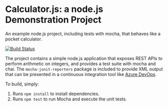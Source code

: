 Calculator.js: a node.js Demonstration Project
==============================================
An example node.js project, including tests with mocha, that behaves like
a pocket calculator.

[![Build Status](https://dev.azure.com/walimi1234/Integrating%20External%20Source%20Control%20with%20Azure%20Pipelines/_apis/build/status%2Fwalimi.calculator?branchName=master)](https://dev.azure.com/walimi1234/Integrating%20External%20Source%20Control%20with%20Azure%20Pipelines/_build/latest?definitionId=18&branchName=master)

The project contains a simple node.js application that exposes REST APIs
to perform arithmetic on integers, and provides a test suite with mocha
and chai.  The `mocha-junit-reporters` package is included to provide XML
output that can be presented in a continuous integration tool like
[Azure DevOps](https://azure.com/devops).

To build, simply:

1. Runs `npm install` to install dependencies.
2. Runs `npm test` to run Mocha and execute the unit tests.

